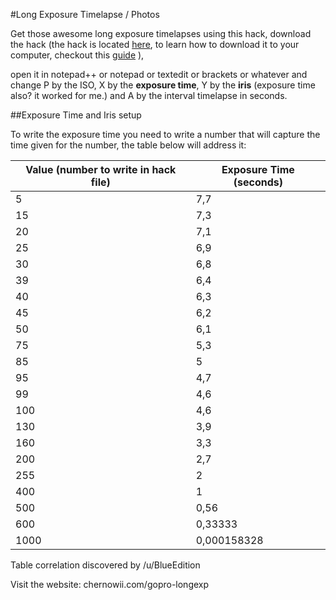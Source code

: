 #Long Exposure Timelapse / Photos

Get those awesome long exposure timelapses using this hack, download the hack (the hack is located [here](https://github.com/KonradIT/autoexechack/blob/GoPro/LongExpTimeLapse/autoexec.ash), to learn how to download it to your computer, checkout this [guide](https://gist.github.com/KonradIT/ce55b04ab4ad10592ebf/#file-autoexechack-md) ), 

open it in notepad++ or notepad or textedit or brackets or whatever and change P by the ISO, X by the **exposure time**, Y by the **iris** (exposure time also? it worked for me.) and A by the interval timelapse in seconds.

##Exposure Time and Iris setup

To write the exposure time you need to write a number that will capture the time given for the number, the table below will address it:

Value (number to write in hack file) | Exposure Time (seconds)
-------------|--------------------------------
5            | 7,7
15           | 7,3
20           | 7,1
25           | 6,9
30           | 6,8
39           | 6,4
40           | 6,3
45           | 6,2
50           | 6,1
75           | 5,3
85           | 5
95           | 4,7
99           | 4,6
100          | 4,6
130          | 3,9
160          | 3,3
200          | 2,7
255          | 2
400          | 1
500          | 0,56
600          | 0,33333
1000         | 0,000158328

Table correlation discovered by /u/BlueEdition

Visit the website: chernowii.com/gopro-longexp


